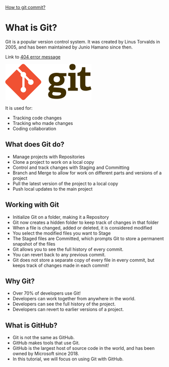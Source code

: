 [How to git commit?](commit.md)

# What is Git?
Git is a popular version control system. It was created by Linus Torvalds in 2005, and has been maintained by Junio Hamano since then.

Link to [404 error message](tmp/404.md)

![Git logo](Git-logo.png)

It is used for:
- Tracking code changes
- Tracking who made changes
- Coding collaboration

## What does Git do?
- Manage projects with Repositories
- Clone a project to work on a local copy
- Control and track changes with Staging and Committing
- Branch and Merge to allow for work on different parts and versions of a project
- Pull the latest version of the project to a local copy
- Push local updates to the main project
  
## Working with Git
- Initialize Git on a folder, making it a Repository
- Git now creates a hidden folder to keep track of changes in that folder
- When a file is changed, added or deleted, it is considered modified
- You select the modified files you want to Stage
- The Staged files are Committed, which prompts Git to store a permanent snapshot of the files
- Git allows you to see the full history of every commit.
- You can revert back to any previous commit.
- Git does not store a separate copy of every file in every commit, but keeps track of changes made in each commit!
  
## Why Git?
- Over 70% of developers use Git!
- Developers can work together from anywhere in the world.
- Developers can see the full history of the project.
- Developers can revert to earlier versions of a project.
## What is GitHub?
- Git is not the same as GitHub.
- GitHub makes tools that use Git.
- GitHub is the largest host of source code in the world, and has been owned by Microsoft since 2018.
- In this tutorial, we will focus on using Git with GitHub.
